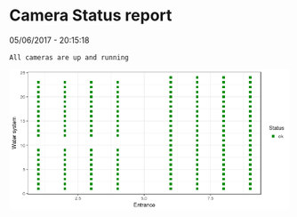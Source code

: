 Camera Status report
================
05/06/2017 - 20:15:18

    All cameras are up and running

![](camreport_files/figure-markdown_github/unnamed-chunk-2-1.png)
